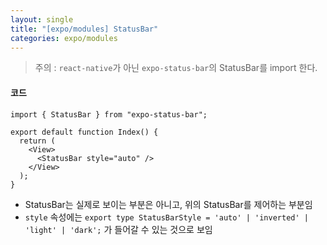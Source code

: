 ```yaml
---
layout: single
title: "[expo/modules] StatusBar"
categories: expo/modules
---
```


> 주의 : `react-native`가 아닌 `expo-status-bar`의 StatusBar를 import 한다.

#### 코드

```tsx
import { StatusBar } from "expo-status-bar";

export default function Index() {
  return (
    <View>
      <StatusBar style="auto" />
    </View>
  );
}
```

- StatusBar는 실제로 보이는 부분은 아니고, 위의 StatusBar를 제어하는 부분임
- `style` 속성에는 `export type StatusBarStyle = 'auto' | 'inverted' | 'light' | 'dark';` 가 들어갈 수 있는 것으로 보임
